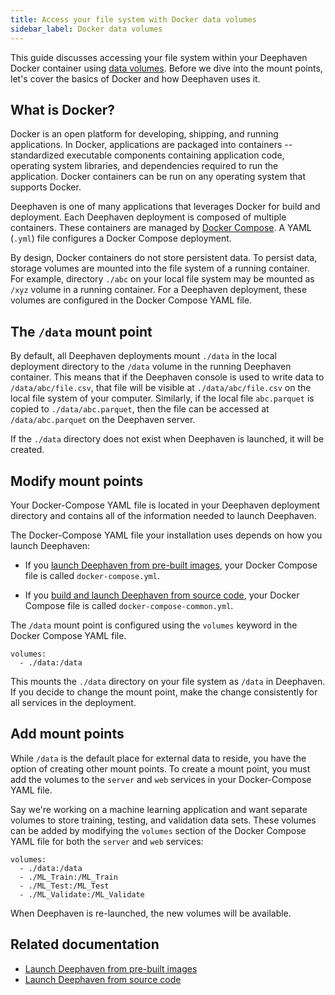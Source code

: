 ```yaml
---
title: Access your file system with Docker data volumes
sidebar_label: Docker data volumes
---
```


This guide discusses accessing your file system within your Deephaven Docker container using [data volumes](https://docs.docker.com/storage/volumes/). Before we dive into the mount points, let's cover the basics of Docker and how Deephaven uses it.

## What is Docker?

Docker is an open platform for developing, shipping, and running applications. In Docker, applications are packaged into containers -- standardized executable components containing application code, operating system libraries, and dependencies required to run the application. Docker containers can be run on any operating system that supports Docker.

Deephaven is one of many applications that leverages Docker for build and deployment. Each Deephaven deployment is composed of multiple containers. These containers are managed by [Docker Compose](https://docs.docker.com/compose/). A YAML (`.yml`) file configures a Docker Compose deployment.

By design, Docker containers do not store persistent data. To persist data, storage volumes are mounted into the file system of a running container. For example, directory `./abc` on your local file system may be mounted as `/xyz` volume in a running container. For a Deephaven deployment, these volumes are configured in the Docker Compose YAML file.

## The `/data` mount point

By default, all Deephaven deployments mount `./data` in the local deployment directory to the `/data` volume in the running Deephaven container. This means that if the Deephaven console is used to write data to `/data/abc/file.csv`, that file will be visible at `./data/abc/file.csv` on the local file system of your computer. Similarly, if the local file `abc.parquet` is copied to `./data/abc.parquet`, then the file can be accessed at `/data/abc.parquet` on the Deephaven server.

If the `./data` directory does not exist when Deephaven is launched, it will be created.

## Modify mount points

Your Docker-Compose YAML file is located in your Deephaven deployment directory and contains all of the information needed to launch Deephaven.

The Docker-Compose YAML file your installation uses depends on how you launch Deephaven:

- If you [launch Deephaven from pre-built images](../getting-started/docker-install.md), your Docker Compose file is called `docker-compose.yml`.

- If you [build and launch Deephaven from source code](../getting-started/launch-build.md), your Docker Compose file is called `docker-compose-common.yml`.

The `/data` mount point is configured using the `volumes` keyword in the Docker Compose YAML file.

```
volumes:
  - ./data:/data
```

This mounts the `./data` directory on your file system as `/data` in Deephaven. If you decide to change the mount point, make the change consistently for all services in the deployment.

## Add mount points

While `/data` is the default place for external data to reside, you have the option of creating other mount points. To create a mount point, you must add the volumes to the `server` and `web` services in your Docker-Compose YAML file.

Say we're working on a machine learning application and want separate volumes to store training, testing, and validation data sets. These volumes can be added by modifying the `volumes` section of the Docker Compose YAML file for both the `server` and `web` services:

```
volumes:
  - ./data:/data
  - ./ML_Train:/ML_Train
  - ./ML_Test:/ML_Test
  - ./ML_Validate:/ML_Validate
```

When Deephaven is re-launched, the new volumes will be available.

## Related documentation

- [Launch Deephaven from pre-built images](../getting-started/docker-install.md)
- [Launch Deephaven from source code](../getting-started/launch-build.md)
